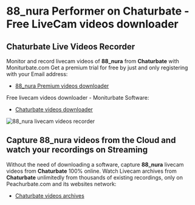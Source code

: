 # 88_nura Performer on Chaturbate - Free LiveCam videos downloader

## Chaturbate Live Videos Recorder

Monitor and record livecam videos of **88_nura** from **Chaturbate** with Moniturbate.com
Get a premium trial for free by just and only registering with your Email address:
* [88_nura Premium videos downloader](https://moniturbate.com/request-demo-licence-key.html)

Free livecam videos downloader - Moniturbate Software:
* [Chaturbate videos downloader](https://moniturbate.com/moniturbate-download-software.html)

![88_nura livecam videos recorder](https://peachurnet.com/templates/moniturbate-software.png)


## Capture 88_nura videos from the Cloud and watch your recordings on Streaming

Without the need of downloading a software, capture **88_nura** livecam videos from **Chaturbate** 100% online.
Watch Livecam archives from **Chaturbate** unlimitedly from thousands of existing recordings, only on Peachurbate.com and its websites network:
* [Chaturbate videos archives](https://peachurnet.com/)
